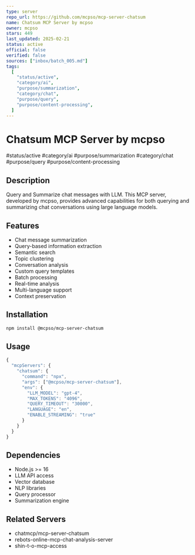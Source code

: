 ```yaml
---
type: server
repo_url: https://github.com/mcpso/mcp-server-chatsum
name: Chatsum MCP Server by mcpso
owner: mcpso
stars: 449
last_updated: 2025-02-21
status: active
official: false
verified: false
sources: ["inbox/batch_005.md"]
tags:
  [
    "status/active",
    "category/ai",
    "purpose/summarization",
    "category/chat",
    "purpose/query",
    "purpose/content-processing",
  ]
---
```


# Chatsum MCP Server by mcpso

#status/active #category/ai #purpose/summarization #category/chat #purpose/query #purpose/content-processing

## Description

Query and Summarize chat messages with LLM. This MCP server, developed by mcpso, provides advanced capabilities for both querying and summarizing chat conversations using large language models.

## Features

- Chat message summarization
- Query-based information extraction
- Semantic search
- Topic clustering
- Conversation analysis
- Custom query templates
- Batch processing
- Real-time analysis
- Multi-language support
- Context preservation

## Installation

```bash
npm install @mcpso/mcp-server-chatsum
```

## Usage

```javascript
{
  "mcpServers": {
    "chatsum": {
      "command": "npx",
      "args": ["@mcpso/mcp-server-chatsum"],
      "env": {
        "LLM_MODEL": "gpt-4",
        "MAX_TOKENS": "4096",
        "QUERY_TIMEOUT": "30000",
        "LANGUAGE": "en",
        "ENABLE_STREAMING": "true"
      }
    }
  }
}
```

## Dependencies

- Node.js >= 16
- LLM API access
- Vector database
- NLP libraries
- Query processor
- Summarization engine

## Related Servers

- chatmcp/mcp-server-chatsum
- rebots-online-mcp-chat-analysis-server
- shin-t-o-mcp-access

